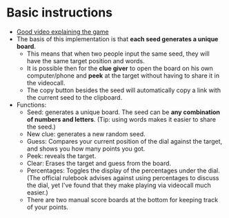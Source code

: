# Basic instructions

* [Good video explaining the game](https://youtu.be/KuL_R60_320?t=225)
* The basis of this implementation is that **each seed generates a unique board**.
	* This means that when two people input the same seed, they will have the same target position and words.
	* It is possible then for the **clue giver** to open the board on his own computer/phone and **peek** at the target without having to share it in the videocall.
	* The copy button besides the seed will automatically copy a link with the current seed to the clipboard.
* Functions:
	* Seed: generates a unique board. The seed can be **any combination of numbers and letters**. (Tip: using words makes it easier to share the seed.)
	* New clue: generates a new random seed.
	* Guess: Compares your current position of the dial against the target, and shows you how many points you got.
	* Peek: reveals the target.
	* Clear: Erases the target and guess from the board.
	* Percentages: Toggles the display of the percentages under the dial. (The official rulebook advises against using percentages to discuss the dial, yet I've found that they make playing via videocall much easier.)
	* There are two manual score boards at the bottom for keeping track of your points.
